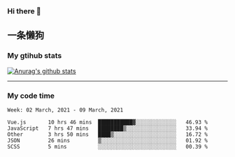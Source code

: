 ### Hi there 👋

## 一条懒狗
<!--
**kiss-me-quickly/kiss-me-quickly** is a ✨ _special_ ✨ repository because its `README.md` (this file) appears on your GitHub profile.

Here are some ideas to get you started:

- 🔭 I’m currently working on ...
- 🌱 I’m currently learning ...
- 👯 I’m looking to collaborate on ...
- 🤔 I’m looking for help with ...
- 💬 Ask me about ...
- 📫 How to reach me: ...
- 😄 Pronouns: ...
- ⚡ Fun fact: ...
-->


### My gtihub stats

[![Anurag's github stats](https://github-readme-stats.vercel.app/api?username=kiss-me-quickly)](https://github.com/anuraghazra/github-readme-stats)

***

### My code time

<!--START_SECTION:waka-->
```text
Week: 02 March, 2021 - 09 March, 2021

Vue.js       10 hrs 46 mins  ███████████▓░░░░░░░░░░░░░   46.93 % 
JavaScript   7 hrs 47 mins   ████████▒░░░░░░░░░░░░░░░░   33.94 % 
Other        3 hrs 50 mins   ████▒░░░░░░░░░░░░░░░░░░░░   16.72 % 
JSON         26 mins         ▒░░░░░░░░░░░░░░░░░░░░░░░░   01.92 % 
SCSS         5 mins          ░░░░░░░░░░░░░░░░░░░░░░░░░   00.39 % 
```
<!--END_SECTION:waka-->
